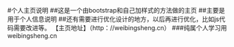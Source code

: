 #个人主页说明
##这是一个由bootstrap和自己加样式的方法做的主页
##主要是用于个人信息说明
##还有需要进行优化设计的地方，以后再进行优化，比如js代码需要改进等。
【主页地址】（http：//weibingsheng.cn）
###纯属个人学习用weibingsheng.cn
